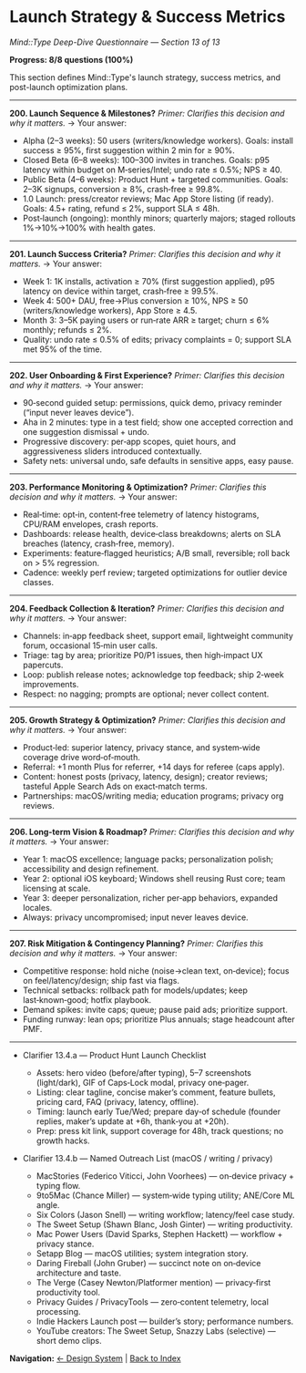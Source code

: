 # Launch Strategy & Success Metrics

_Mind::Type Deep-Dive Questionnaire — Section 13 of 13_

**Progress: 8/8 questions (100%)**

This section defines Mind::Type's launch strategy, success metrics, and post-launch optimization plans.

---

**200. Launch Sequence & Milestones?**
_Primer: Clarifies this decision and why it matters._
→ Your answer:

- Alpha (2–3 weeks): 50 users (writers/knowledge workers). Goals: install success ≥ 95%, first suggestion within 2 min for ≥ 90%.
- Closed Beta (6–8 weeks): 100–300 invites in tranches. Goals: p95 latency within budget on M‑series/Intel; undo rate ≤ 0.5%; NPS ≥ 40.
- Public Beta (4–6 weeks): Product Hunt + targeted communities. Goals: 2–3K signups, conversion ≥ 8%, crash‑free ≥ 99.8%.
- 1.0 Launch: press/creator reviews; Mac App Store listing (if ready). Goals: 4.5+ rating, refund ≤ 2%, support SLA ≤ 48h.
- Post‑launch (ongoing): monthly minors; quarterly majors; staged rollouts 1%→10%→100% with health gates.

---

**201. Launch Success Criteria?**
_Primer: Clarifies this decision and why it matters._
→ Your answer:

- Week 1: 1K installs, activation ≥ 70% (first suggestion applied), p95 latency on device within target, crash‑free ≥ 99.5%.
- Week 4: 500+ DAU, free→Plus conversion ≥ 10%, NPS ≥ 50 (writers/knowledge workers), App Store ≥ 4.5.
- Month 3: 3–5K paying users or run‑rate ARR ≥ target; churn ≤ 6% monthly; refunds ≤ 2%.
- Quality: undo rate ≤ 0.5% of edits; privacy complaints = 0; support SLA met 95% of the time.

---

**202. User Onboarding & First Experience?**
_Primer: Clarifies this decision and why it matters._
→ Your answer:

- 90‑second guided setup: permissions, quick demo, privacy reminder (“input never leaves device”).
- Aha in 2 minutes: type in a test field; show one accepted correction and one suggestion dismissal + undo.
- Progressive discovery: per‑app scopes, quiet hours, and aggressiveness sliders introduced contextually.
- Safety nets: universal undo, safe defaults in sensitive apps, easy pause.

---

**203. Performance Monitoring & Optimization?**
_Primer: Clarifies this decision and why it matters._
→ Your answer:

- Real‑time: opt‑in, content‑free telemetry of latency histograms, CPU/RAM envelopes, crash reports.
- Dashboards: release health, device‑class breakdowns; alerts on SLA breaches (latency, crash‑free, memory).
- Experiments: feature‑flagged heuristics; A/B small, reversible; roll back on > 5% regression.
- Cadence: weekly perf review; targeted optimizations for outlier device classes.

---

**204. Feedback Collection & Iteration?**
_Primer: Clarifies this decision and why it matters._
→ Your answer:

- Channels: in‑app feedback sheet, support email, lightweight community forum, occasional 15‑min user calls.
- Triage: tag by area; prioritize P0/P1 issues, then high‑impact UX papercuts.
- Loop: publish release notes; acknowledge top feedback; ship 2‑week improvements.
- Respect: no nagging; prompts are optional; never collect content.

---

**205. Growth Strategy & Optimization?**
_Primer: Clarifies this decision and why it matters._
→ Your answer:

- Product‑led: superior latency, privacy stance, and system‑wide coverage drive word‑of‑mouth.
- Referral: +1 month Plus for referrer, +14 days for referee (caps apply).
- Content: honest posts (privacy, latency, design); creator reviews; tasteful Apple Search Ads on exact‑match terms.
- Partnerships: macOS/writing media; education programs; privacy org reviews.

---

**206. Long-term Vision & Roadmap?**
_Primer: Clarifies this decision and why it matters._
→ Your answer:

- Year 1: macOS excellence; language packs; personalization polish; accessibility and design refinement.
- Year 2: optional iOS keyboard; Windows shell reusing Rust core; team licensing at scale.
- Year 3: deeper personalization, richer per‑app behaviors, expanded locales.
- Always: privacy uncompromised; input never leaves device.

---

**207. Risk Mitigation & Contingency Planning?**
_Primer: Clarifies this decision and why it matters._
→ Your answer:

- Competitive response: hold niche (noise→clean text, on‑device); focus on feel/latency/design; ship fast via flags.
- Technical setbacks: rollback path for models/updates; keep last‑known‑good; hotfix playbook.
- Demand spikes: invite caps; queue; pause paid ads; prioritize support.
- Funding runway: lean ops; prioritize Plus annuals; stage headcount after PMF.

---

- Clarifier 13.4.a — Product Hunt Launch Checklist
  - Assets: hero video (before/after typing), 5–7 screenshots (light/dark), GIF of Caps‑Lock modal, privacy one‑pager.
  - Listing: clear tagline, concise maker’s comment, feature bullets, pricing card, FAQ (privacy, latency, offline).
  - Timing: launch early Tue/Wed; prepare day‑of schedule (founder replies, maker’s update at +6h, thank‑you at +20h).
  - Prep: press kit link, support coverage for 48h, track questions; no growth hacks.

- Clarifier 13.4.b — Named Outreach List (macOS / writing / privacy)
  - MacStories (Federico Viticci, John Voorhees) — on‑device privacy + typing flow.
  - 9to5Mac (Chance Miller) — system‑wide typing utility; ANE/Core ML angle.
  - Six Colors (Jason Snell) — writing workflow; latency/feel case study.
  - The Sweet Setup (Shawn Blanc, Josh Ginter) — writing productivity.
  - Mac Power Users (David Sparks, Stephen Hackett) — workflow + privacy stance.
  - Setapp Blog — macOS utilities; system integration story.
  - Daring Fireball (John Gruber) — succinct note on on‑device architecture and taste.
  - The Verge (Casey Newton/Platformer mention) — privacy‑first productivity tool.
  - Privacy Guides / PrivacyTools — zero‑content telemetry, local processing.
  - Indie Hackers Launch post — builder’s story; performance numbers.
  - YouTube creators: The Sweet Setup, Snazzy Labs (selective) — short demo clips.

**Navigation:**
[← Design System](12_design_system.md) | [Back to Index](index.md)
